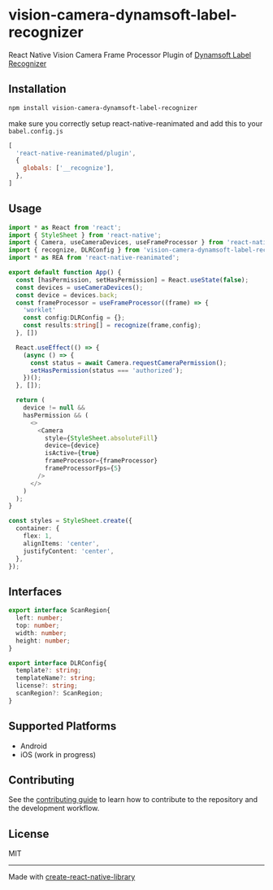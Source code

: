# vision-camera-dynamsoft-label-recognizer


React Native Vision Camera Frame Processor Plugin of [Dynamsoft Label Recognizer](https://www.dynamsoft.com/label-recognition/overview/)


## Installation

```sh
npm install vision-camera-dynamsoft-label-recognizer
```

make sure you correctly setup react-native-reanimated and add this to your `babel.config.js`

```js
[
  'react-native-reanimated/plugin',
  {
    globals: ['__recognize'],
  },
]
```

## Usage

```ts
import * as React from 'react';
import { StyleSheet } from 'react-native';
import { Camera, useCameraDevices, useFrameProcessor } from 'react-native-vision-camera';
import { recognize, DLRConfig } from 'vision-camera-dynamsoft-label-recognizer';
import * as REA from 'react-native-reanimated';

export default function App() {
  const [hasPermission, setHasPermission] = React.useState(false);
  const devices = useCameraDevices();
  const device = devices.back;
  const frameProcessor = useFrameProcessor((frame) => {
    'worklet'
    const config:DLRConfig = {};
    const results:string[] = recognize(frame,config);
  }, [])

  React.useEffect(() => {
    (async () => {
      const status = await Camera.requestCameraPermission();
      setHasPermission(status === 'authorized');
    })();
  }, []);

  return (
    device != null &&
    hasPermission && (
      <>
        <Camera
          style={StyleSheet.absoluteFill}
          device={device}
          isActive={true}
          frameProcessor={frameProcessor}
          frameProcessorFps={5}
        />
      </>
    )
  );
}

const styles = StyleSheet.create({
  container: {
    flex: 1,
    alignItems: 'center',
    justifyContent: 'center',
  },
});
```

## Interfaces

```ts
export interface ScanRegion{
  left: number;
  top: number;
  width: number;
  height: number;
}

export interface DLRConfig{
  template?: string;
  templateName?: string;
  license?: string;
  scanRegion?: ScanRegion;
}
```

## Supported Platforms

* Android
* iOS (work in progress)

## Contributing

See the [contributing guide](CONTRIBUTING.md) to learn how to contribute to the repository and the development workflow.

## License

MIT

---

Made with [create-react-native-library](https://github.com/callstack/react-native-builder-bob)
